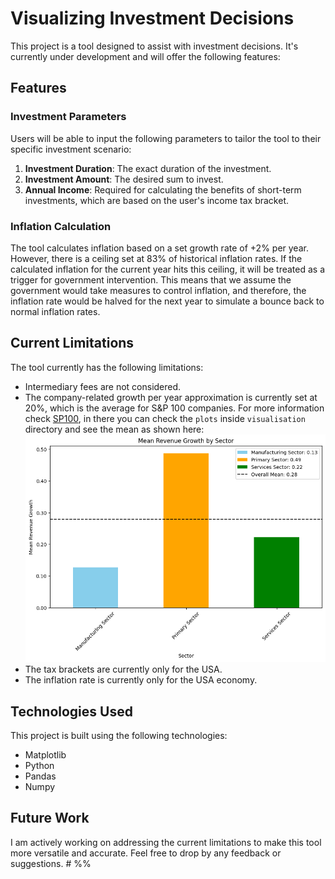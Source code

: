 # Visualizing Investment Decisions

This project is a tool designed to assist with investment decisions. It's currently under development and will offer the following features:

## Features

### Investment Parameters

Users will be able to input the following parameters to tailor the tool to their specific investment scenario:

1. **Investment Duration**: The exact duration of the investment.
2. **Investment Amount**: The desired sum to invest.
3. **Annual Income**: Required for calculating the benefits of short-term investments, which are based on the user's income tax bracket.

### Inflation Calculation

The tool calculates inflation based on a set growth rate of +2% per year. However, there is a ceiling set at 83% of historical inflation rates. If the calculated inflation for the current year hits this ceiling, it will be treated as a trigger for government intervention. This means that we assume the government would take measures to control inflation, and therefore, the inflation rate would be halved for the next year to simulate a bounce back to normal inflation rates.

## Current Limitations

The tool currently has the following limitations:

- Intermediary fees are not considered.
- The company-related growth per year approximation is currently set at 20%, which is the average for S&P 100 companies. For more information check [SP100](https://github.com/AmadeusMoon/DataAnalysis/tree/master/SP100), in there you can check the `plots` inside `visualisation` directory and see the mean as shown here:
  ![Revenue Growth SP100](https://github.com/AmadeusMoon/DataAnalysis/blob/master/SP100/Visualisation/Plots/SP100%20-%20Mean%20Revenue%20Growth%20by%20Sector.png)
- The tax brackets are currently only for the USA.
- The inflation rate is currently only for the USA economy.

## Technologies Used

This project is built using the following technologies:

- Matplotlib
- Python
- Pandas
- Numpy

## Future Work

I am actively working on addressing the current limitations to make this tool more versatile and accurate. Feel free to drop by any feedback or suggestions. # %%
